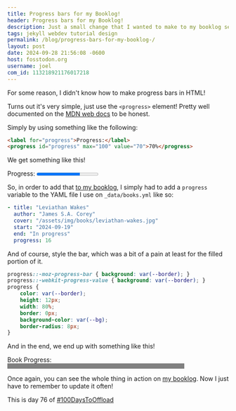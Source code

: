 ```yaml
---
title: Progress bars for my Booklog!
header: Progress bars for my Booklog!
description: Just a small change that I wanted to make to my booklog section on my website to keep track of my reading progress!
tags: jekyll webdev tutorial design
permalink: /blog/progress-bars-for-my-booklog-/
layout: post
date: 2024-09-28 21:56:08 -0600
host: fosstodon.org
username: joel
com_id: 113218921176017218
---
```


For some reason, I didn't know how to make progress bars in HTML!

Turns out it's very simple, just use the `<progress>` element! Pretty well documented on the [MDN web docs](https://developer.mozilla.org/en-US/docs/Web/HTML/Element/progress) to be honest.

Simply by using something like the following: 

```html
<label for="progress">Progress:</label>
<progress id="progress" max="100" value="70">70%</progress>
```

We get something like this!

<label for="progress">Progress:</label>
<progress id="progress" max="100" value="70">70%</progress>

So, in order to add that [to my booklog](/booklog), I simply had to add a `progress` variable to the YAML file I use on `_data/books.yml` like so:

```yaml
- title: "Leviathan Wakes"
  author: "James S.A. Corey"
  cover: "/assets/img/books/leviathan-wakes.jpg"
  start: "2024-09-19"
  end: "In progress"
  progress: 16
```

And of course, style the bar, which was a bit of a pain at least for the filled portion of it.

```css
progress::-moz-progress-bar { background: var(--border); }
progress::-webkit-progress-value { background: var(--border); }
progress {
    color: var(--border);
    height: 12px;
    width: 80%;
    border: 0px;
    background-color: var(--bg);
    border-radius: 8px;
}
```

And in the end, we end up with something like this!

<style>
progress.css::-moz-progress-bar { background: var(--border); }
progress.css::-webkit-progress-value { background: var(--border); }
progress.css {
    color: var(--border);
    height: 12px;
    width: 80%;
    border: solid 2px var(--border);
    background-color: var(--accent-bg);
}
</style>
<label class=css for="book-progress">Book Progress:</label>
<progress class=css id="book-progress" max="100" value="70">70%</progress>

Once again, you can see the whole thing in action on [my booklog](/booklog). Now I just have to remember to update it often!

This is day 76 of [#100DaysToOffload](https://100daystooffload.com)
